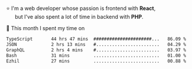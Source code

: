 ⭐ I'm a web developer whose passion is frontend with <b>React</b>,<br/>
&nbsp; &nbsp; &nbsp; but I've also spent a lot of time in backend with <b>PHP</b>.

📅 This month I spent my time on

<!--START_SECTION:waka-->

```txt
TypeScript       44 hrs 47 mins  ######################...   86.09 %
JSON             2 hrs 13 mins   #........................   04.29 %
GraphQL          2 hrs 4 mins    #........................   03.97 %
Bash             31 mins         .........................   01.00 %
Ezhil            27 mins         .........................   00.88 %
```

<!--END_SECTION:waka-->
